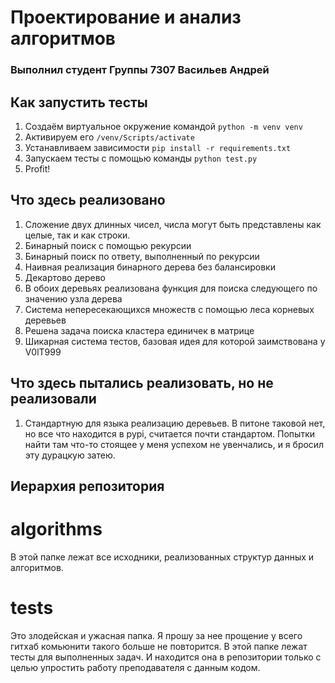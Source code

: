 # Проектирование и анализ алгоритмов
### Выполнил студент Группы 7307 Васильев Андрей

## Как запустить тесты 
1. Создаём виртуальное окружение командой `python -m venv venv`
2. Активируем его `/venv/Scripts/activate`
3. Устанавливаем зависимости `pip install -r requirements.txt`
4. Запускаем тесты с помощью команды `python test.py`
5. Profit!

## Что здесь реализовано
1. Сложение двух длинных чисел, числа могут быть представлены как целые, так и как строки.
2. Бинарный поиск с помощью рекурсии
3. Бинарный поиск по ответу, выполненный по рекурсии
4. Наивная реализация бинарного дерева без балансировки
5. Декартово дерево
6. В обоих деревьях реализована функция для поиска следующего по значению узла дерева
7. Система непересекающихся множеств с помощью леса корневых деревьев
8. Решена задача поиска кластера единичек в матрице
9. Шикарная система тестов, базовая идея для которой заимствована у V0lT999

## Что здесь пытались реализовать, но не реализовали
1. Стандартную для языка реализацию деревьев. В питоне таковой нет, но все что находится в pypi, считается почти стандартом. Попытки найти там что-то стоящее у меня успехом не увенчались, и я бросил эту дурацкую затею.

## Иерархия репозитория
# algorithms
В этой папке лежат все исходники, реализованных структур данных и алгоритмов. 
# tests
Это злодейская и ужасная папка. Я прошу за нее прощение у всего гитхаб комьюнити такого больше не повторится. В этой папке лежат тесты для выполненных задач. И находится она в репозитории только с целью упростить работу преподавателя с данным кодом.
